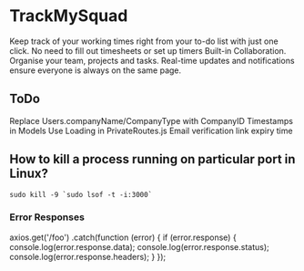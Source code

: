 # TrackMySquad

Keep track of your working times right from your to-do list with just one click. No need to fill out timesheets or set up timers Built-in Collaboration.
Organise your team, projects and tasks. Real-time updates and notifications ensure everyone is always on the same page.

## ToDo

Replace Users.companyName/CompanyType with CompanyID
Timestamps in Models
Use Loading in PrivateRoutes.js
Email verification link expiry time

## How to kill a process running on particular port in Linux?

    sudo kill -9 `sudo lsof -t -i:3000`

### Error Responses

axios.get('/foo')
.catch(function (error) {
if (error.response) {
console.log(error.response.data);
console.log(error.response.status);
console.log(error.response.headers);
}
});
